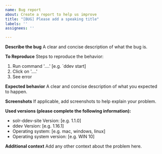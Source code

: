 ```yaml
---
name: Bug report
about: Create a report to help us improve
title: "[BUG] Please add a speaking title"
labels: ''
assignees: ''

---
```


**Describe the bug**
A clear and concise description of what the bug is.

**To Reproduce**
Steps to reproduce the behavior:
1. Run command '....' [e.g. `ddev start]
2. Click on '....'
4. See error

**Expected behavior**
A clear and concise description of what you expected to happen.

**Screenshots**
If applicable, add screenshots to help explain your problem.

**Used versions (please complete the following information):**
 - solr-ddev-site Version: [e.g. 1.1.0]
 - ddev Version: [e.g. 1.16.1]
 - Operating system: [e.g. mac, windows, linux]
 - Operating system version: [e.g. WIN 10]

**Additional context**
Add any other context about the problem here.
